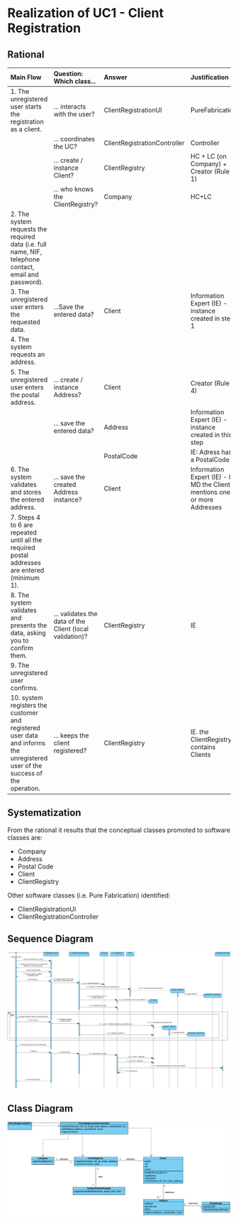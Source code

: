 # Realization of UC1 - Client Registration

## Rational

| Main Flow                                                                                        | Question: Which class...                                      | Answer                                       | Justification                                                                                                         |
|:-------------------------------------------------------------------------------------------------------|:------------------------------------------------------------|:-----------------------------------------------|:---------------------------------------------------------------------------------------------------------------------|
| 1. The unregistered user starts the registration as a client. | ... interacts with the user? | ClientRegistrationUI | PureFabrication |
|| ... coordinates the UC? | ClientRegistrationController | Controller|
|| ... create / instance Client? |ClientRegistry|HC + LC (on Company) + Creator (Rule 1) |  
|| ... who knows the ClientRegistry? |Company|HC+LC|
| 2. The system requests the required data (i.e. full name, NIF, telephone contact, email and password). | | ||
| 3. The unregistered user enters the requested data. |...Save the entered data? | Client | Information Expert (IE) - instance created in step 1 |                                  
| 4. The system requests an address.||||
| 5. The unregistered user enters the postal address. | ... create / instance Address? | Client | Creator (Rule 4) |
|| ... save the entered data? | Address | Information Expert (IE) - instance created in this step |
||| PostalCode | IE: Adress has a PostalCode |
| 6. The system validates and stores the entered address. | ... save the created Address instance? |Client | Information Expert (IE) - In MD the Client mentions one or more Addresses |
| 7. Steps 4 to 6 are repeated until all the required postal addresses are entered (minimum 1).||||
| 8. The system validates and presents the data, asking you to confirm them. | ... validates the data of the Client (local validation)? | ClientRegistry | IE|
| 9. The unregistered user confirms. ||||
| 10. system registers the customer and registered user data and informs the unregistered user of the success of the operation.|... keeps the client registered?|ClientRegistry|IE. the ClientRegistry contains Clients |

## Systematization ##

From the rational it results that the conceptual classes promoted to software classes are:

 * Company
 * Address
 * Postal Code
 * Client
 * ClientRegistry

Other software classes (i.e. Pure Fabrication) identified:

 * ClientRegistrationUI  
 * ClientRegistrationController

##	Sequence Diagram

![SD_UC1_IT2.png](SD_UC1_IT2.png)


##	Class Diagram

![CD_UC1_IT2.png](CD_UC1_IT2.png)
